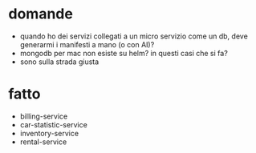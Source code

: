 # domande
- quando ho dei servizi collegati a un micro servizio come un db, deve generarmi i manifesti a mano (o con AI)?
- mongodb per mac non esiste su helm? in questi casi che si fa?
- sono sulla strada giusta

# fatto
- billing-service
- car-statistic-service
- inventory-service
- rental-service